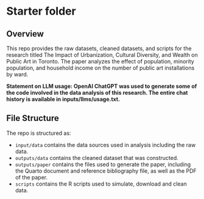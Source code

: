 # Starter folder

## Overview


This repo provides the raw datasets, cleaned datasets, and scripts for the research titled The Impact of Urbanization, Cultural Diversity, and Wealth on Public Art in Toronto. The paper analyzes the effect of population, minority population, and household income on the number of public art installations by ward. 

**Statement on LLM usage: OpenAI ChatGPT was used to generate some of the code involved in the data analysis of this research. The entire chat history is available in inputs/llms/usage.txt.**



## File Structure

The repo is structured as:

-   `input/data` contains the data sources used in analysis including the raw data.
-   `outputs/data` contains the cleaned dataset that was constructed.
-   `outputs/paper` contains the files used to generate the paper, including the Quarto document and reference bibliography file, as well as the PDF of the paper. 
-   `scripts` contains the R scripts used to simulate, download and clean data.
